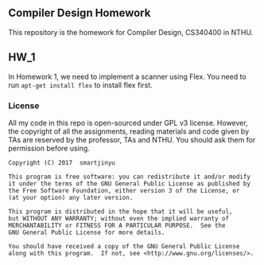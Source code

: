 ## Compiler Design Homework

This repository is the homework for Compiler Design, CS340400 in NTHU.

## HW_1

In Homework 1, we need to implement a scanner using Flex. You need to run `apt-get install flex` to install flex first.

### License

All my code in this repo is open-sourced under GPL v3 license. However, the copyright of all the assignments, reading materials and code given by TAs are reserved by the professor, TAs and NTHU. You should ask them for permission before using.

    Copyright (C) 2017  smartjinyu
    
    This program is free software: you can redistribute it and/or modify
    it under the terms of the GNU General Public License as published by
    the Free Software Foundation, either version 3 of the License, or
    (at your option) any later version.

    This program is distributed in the hope that it will be useful,
    but WITHOUT ANY WARRANTY; without even the implied warranty of
    MERCHANTABILITY or FITNESS FOR A PARTICULAR PURPOSE.  See the
    GNU General Public License for more details.

    You should have received a copy of the GNU General Public License
    along with this program.  If not, see <http://www.gnu.org/licenses/>.
